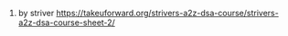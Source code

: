 1. by striver
https://takeuforward.org/strivers-a2z-dsa-course/strivers-a2z-dsa-course-sheet-2/      
